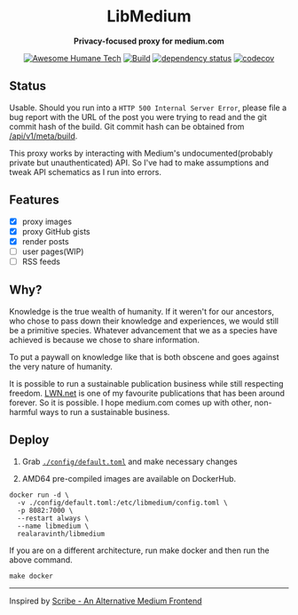 <div align="center">
<h1> LibMedium </h1>
<p>

**Privacy-focused proxy for medium.com**

</p>

[![Awesome Humane Tech](https://raw.githubusercontent.com/humanetech-community/awesome-humane-tech/main/humane-tech-badge.svg?sanitize=true)](https://github.com/humanetech-community/awesome-humane-tech)
[![Build](https://github.com/realaravinth/libmedium/actions/workflows/linux.yml/badge.svg)](https://github.com/realaravinth/libmedium/actions/workflows/linux.yml)
[![dependency status](https://deps.rs/repo/github/realaravinth/libmedium/status.svg)](https://deps.rs/repo/github/realaravinth/libmedium)
[![codecov](https://codecov.io/gh/realaravinth/libmedium/branch/master/graph/badge.svg)](https://codecov.io/gh/realaravinth/libmedium)

</div>

## Status

Usable. Should you run into a `HTTP 500 Internal Server Error`, please
file a bug report with the URL of the post you were trying to read and
the git commit hash of the build. Git commit hash can be obtained from
[/api/v1/meta/build](https://libmedium.batsense.net/api/v1/meta/build).

This proxy works by interacting with Medium's undocumented(probably
private but unauthenticated) API. So I've had to make assumptions and
tweak API schematics as I run into errors.

## Features

-   [x] proxy images
-   [x] proxy GitHub gists
-   [x] render posts
-   [ ] user pages(WIP)
-   [ ] RSS feeds

## Why?

Knowledge is the true wealth of humanity. If it weren't for our
ancestors, who chose to pass down their knowledge and experiences, we
would still be a primitive species. Whatever advancement that we as
a species have achieved is because we chose to share information.

To put a paywall on knowledge like that is both obscene and goes against
the very nature of humanity.

It is possible to run a sustainable publication business while still
respecting freedom. [LWN.net](https://lwn.net) is one of my favourite
publications that has been around forever. So it is possible. I hope
medium.com comes up with other, non-harmful ways to run a sustainable
business.

## Deploy

1. Grab [`./config/default.toml`](./config/default.toml) and make
   necessary changes

2. AMD64 pre-compiled images are available on DockerHub.

```
docker run -d \
  -v ./config/default.toml:/etc/libmedium/config.toml \
  -p 8082:7000 \
  --restart always \
  --name libmedium \
  realaravinth/libmedium
```

If you are on a different architecture, run make docker and then run the
above command.

```
make docker
```

---

Inspired by [Scribe - An Alternative Medium Frontend](https://sr.ht/~edwardloveall/scribe)
